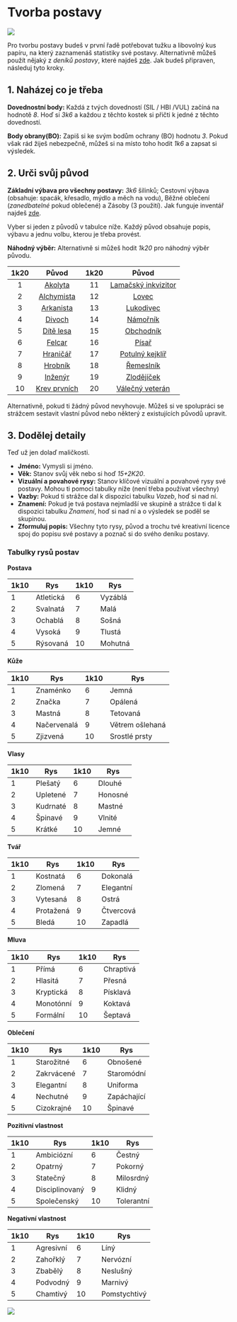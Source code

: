 # Tvorba postavy

<img src="/assets/char_creation.webp"/>

Pro tvorbu postavy budeš v první řadě potřebovat tužku a libovolný kus papíru, na který zaznamenáš statistiky své postavy. Alternativně můžeš použít nějaký z *deníků postavy*, které najdeš [zde](https://docs.google.com/spreadsheets/d/1Sn62Pj5LBoiwqzg830dHE5THVGlDTvaI0glZ8Rxn5Ac/edit?usp=sharing). Jak budeš připraven, následuj tyto kroky.

## 1. Naházej co je třeba

**Dovednostní body:** Každá z tvých dovedností (SIL / HBI /VUL) začíná na hodnotě *8*. Hoď si *3k6* a každou z těchto kostek si přičti k jedné z těchto dovedností.

**Body obrany(BO):** Zapiš si ke svým bodům ochrany (BO) hodnotu *3*. Pokud však rád žiješ nebezpečně, můžeš si na místo toho hodit *1k6* a zapsat si výsledek.

## 2. Urči svůj původ

**Základní výbava pro všechny postavy:** *3k6* šilinků; Cestovní výbava (obsahuje: spacák, křesadlo, mýdlo a měch na vodu), Běžné oblečení (*zanedbatelné* pokud oblečené) a Zásoby (3 použití). Jak funguje inventář najdeš [zde](/Zakladni_pravidla/#nosnost). 

Vyber si jeden z původů v tabulce níže. Každý původ obsahuje popis, výbavu a jednu volbu, kterou je třeba provést.

**Náhodný výběr:** Alternativně si můžeš hodit *1k20* pro náhodný výběr původu.

| 1k20 |                        Původ                         | 1k20 |                            Původ                             |
| :--: | :--------------------------------------------------: | :--: | :----------------------------------------------------------: |
|  1   |      [Akolyta](/Zasazení-Aldir/Puvody/#akolyta)      |  11  | [Lamačský inkvizitor](/Zasazení-Aldir/Puvody/#lamacsky-inkvizitor) |
|  2   |   [Alchymista](/Zasazení-Aldir/Puvody/#alchymista)   |  12  |            [Lovec](/Zasazení-Aldir/Puvody/#lovec)            |
|  3   |    [Arkanista](/Zasazení-Aldir/Puvody/#arkanista)    |  13  |        [Lukodivec](/Zasazení-Aldir/Puvody/#lukodivec)        |
|  4   |       [Divoch](/Zasazení-Aldir/Puvody/#divoch)       |  14  |         [Námořník](/Zasazení-Aldir/Puvody/#namornik)         |
|  5   |    [Dítě lesa](/Zasazení-Aldir/Puvody/#dite-lesa)    |  15  |        [Obchodník](/Zasazení-Aldir/Puvody/#obchodnik)        |
|  6   |       [Felcar](/Zasazení-Aldir/Puvody/#felcar)       |  16  |            [Písař](/Zasazení-Aldir/Puvody/#pisar)            |
|  7   |     [Hraničář](/Zasazení-Aldir/Puvody/#hranicar)     |  17  |  [Potulný kejklíř](/Zasazení-Aldir/Puvody/#potulny-kejklir)  |
|  8   |      [Hrobník](/Zasazení-Aldir/Puvody/#hrobnik)      |  18  |        [Řemeslník](/Zasazení-Aldir/Puvody/#remeslnik)        |
|  9   |      [Inženýr](/Zasazení-Aldir/Puvody/#inzenyr)      |  19  |       [Zlodějíček](/Zasazení-Aldir/Puvody/#zlodejicek)       |
|  10  | [Krev prvních](/Zasazení-Aldir/Puvody/#krev-prvnich) |  20  |  [Válečný veterán](/Zasazení-Aldir/Puvody/#valecny-veteran)  |

Alternativně, pokud ti žádný původ nevyhovuje. Můžeš si ve spolupráci se strážcem sestavit vlastní původ nebo některý z existujících původů upravit.

## 3. Dodělej detaily

Teď už jen dolaď maličkosti.

- **Jméno:** Vymysli si jméno.
- **Věk:** Stanov svůj věk nebo si hoď *15+2K20*.
- **Vizuální a povahové rysy:** Stanov klíčové vizuální a povahové rysy své postavy. Mohou ti pomoci tabulky níže (není třeba používat všechny)
- **Vazby:** Pokud ti strážce dal k dispozici tabulku *Vazeb*, hoď si nad ní.
- **Znamení:** Pokud je tvá postava nejmladší ve skupině a strážce ti dal k dispozici tabulku *Znamení*, hoď si nad ní a o výsledek se poděl se skupinou.
- **Zformuluj popis:** Všechny tyto rysy, původ a trochu tvé kreativní licence spoj do popisu své postavy a poznač si do svého deníku postavy.

### Tabulky rysů postav

**Postava**

| 1k10 | Rys       | 1k10 | Rys     |
| ---- | --------- | ---- | ------- |
| 1    | Atletická | 6    | Vyzáblá |
| 2    | Svalnatá  | 7    | Malá    |
| 3    | Ochablá   | 8    | Sošná   |
| 4    | Vysoká    | 9    | Tlustá  |
| 5    | Rýsovaná  | 10   | Mohutná |

**Kůže**

| 1k10 | Rys         | 1k10 | Rys             |
| ---- | ----------- | ---- | --------------- |
| 1    | Znaménko    | 6    | Jemná           |
| 2    | Značka      | 7    | Opálená         |
| 3    | Mastná      | 8    | Tetovaná        |
| 4    | Načervenalá | 9    | Větrem ošlehaná |
| 5    | Zjizvená    | 10   | Srostlé prsty   |

**Vlasy**

| 1k10 | Rys      | 1k10 | Rys     |
| ---- | -------- | ---- | ------- |
| 1    | Plešatý  | 6    | Dlouhé  |
| 2    | Upletené | 7    | Honosné |
| 3    | Kudrnaté | 8    | Mastné  |
| 4    | Špinavé  | 9    | Vlnité  |
| 5    | Krátké   | 10   | Jemné   |

**Tvář**

| 1k10 | Rys       | 1k10 | Rys       |
| ---- | --------- | ---- | --------- |
| 1    | Kostnatá  | 6    | Dokonalá  |
| 2    | Zlomená   | 7    | Elegantní |
| 3    | Vytesaná  | 8    | Ostrá     |
| 4    | Protažená | 9    | Čtvercová |
| 5    | Bledá     | 10   | Zapadlá   |

**Mluva**

| 1k10 | Rys       | 1k10 | Rys       |
| ---- | --------- | ---- | --------- |
| 1    | Přímá     | 6    | Chraptivá |
| 2    | Hlasitá   | 7    | Přesná    |
| 3    | Kryptická | 8    | Písklavá  |
| 4    | Monotónní | 9    | Koktavá   |
| 5    | Formální  | 10   | Šeptavá   |

**Oblečení**

| 1k10 | Rys        | 1k10 | Rys         |
| ---- | ---------- | ---- | ----------- |
| 1    | Starožitné | 6    | Obnošené    |
| 2    | Zakrvácené | 7    | Staromódní  |
| 3    | Elegantní  | 8    | Uniforma    |
| 4    | Nechutné   | 9    | Zapáchající |
| 5    | Cizokrajné | 10   | Špinavé     |

**Pozitivní vlastnost**

| 1k10 | Rys            | 1k10 | Rys        |
| ---- | -------------- | ---- | ---------- |
| 1    | Ambiciózní     | 6    | Čestný     |
| 2    | Opatrný        | 7    | Pokorný    |
| 3    | Statečný       | 8    | Milosrdný  |
| 4    | Disciplinovaný | 9    | Klidný     |
| 5    | Společenský    | 10   | Tolerantní |

**Negativní vlastnost**

| 1k10 | Rys       | 1k10 | Rys          |
| ---- | --------- | ---- | ------------ |
| 1    | Agresivní | 6    | Líný         |
| 2    | Zahořklý  | 7    | Nervózní     |
| 3    | Zbabělý   | 8    | Neslušný     |
| 4    | Podvodný  | 9    | Marnivý      |
| 5    | Chamtivý  | 10   | Pomstychtivý |

<img src="/assets/sep_line.png"/>
